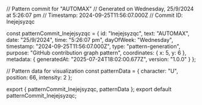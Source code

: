 // Pattern commit for "AUTOMAX"
// Generated on Wednesday, 25/9/2024 at 5:26:07 pm
// Timestamp: 2024-09-25T11:56:07.000Z
// Commit ID: lnejejsyzqc

const patternCommit_lnejejsyzqc = {
  id: "lnejejsyzqc",
  text: "AUTOMAX",
  date: "25/9/2024",
  time: "5:26:07 pm",
  dayOfWeek: "Wednesday",
  timestamp: "2024-09-25T11:56:07.000Z",
  type: "pattern-generation",
  purpose: "GitHub contribution graph pattern",
  coordinates: {
    x: 5,
    y: 6
  },
  metadata: {
    generatedAt: "2025-07-24T18:02:00.677Z",
    version: "1.0.0"
  }
};

// Pattern data for visualization
const patternData = {
  character: "U",
  position: 66,
  intensity: 2
};

export { patternCommit_lnejejsyzqc, patternData };
export default patternCommit_lnejejsyzqc;
